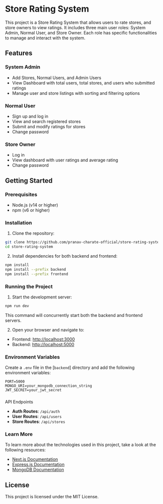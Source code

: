 # Store Rating System

This project is a Store Rating System that allows users to rate stores, and store owners to view ratings. It includes three main user roles: System Admin, Normal User, and Store Owner. Each role has specific functionalities to manage and interact with the system.

## Features

### System Admin
- Add Stores, Normal Users, and Admin Users
- View Dashboard with total users, total stores, and users who submitted ratings
- Manage user and store listings with sorting and filtering options

### Normal User
- Sign up and log in
- View and search registered stores
- Submit and modify ratings for stores
- Change password

### Store Owner
- Log in
- View dashboard with user ratings and average rating
- Change password

## Getting Started

### Prerequisites

- Node.js (v14 or higher)
- npm (v6 or higher)

### Installation

1. Clone the repository:

```bash
git clone https://github.com/pranav-charate-official/store-rating-system.git
cd store-rating-system
```

2. Install dependencies for both backend and frontend:

```bash
npm install
npm install --prefix backend
npm install --prefix frontend
```

### Running the Project

1. Start the development server:

```bash
npm run dev
```

This command will concurrently start both the backend and frontend servers.

2. Open your browser and navigate to:

- Frontend: [http://localhost:3000](http://localhost:3000)
- Backend: [http://localhost:5000](http://localhost:5000)

### Environment Variables

Create a `.env` file in the [`backend`] directory and add the following environment variables:

```
PORT=5000
MONGO_URI=your_mongodb_connection_string
JWT_SECRET=your_jwt_secret
```


###

 API Endpoints

- **Auth Routes**: `/api/auth`
- **User Routes**: `/api/users`
- **Store Routes**: `/api/stores`

### Learn More

To learn more about the technologies used in this project, take a look at the following resources:

- [Next.js Documentation](https://nextjs.org/docs)
- [Express.js Documentation](https://expressjs.com/)
- [MongoDB Documentation](https://docs.mongodb.com/)

## License

This project is licensed under the MIT License.
